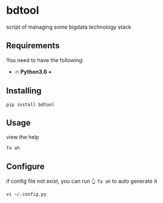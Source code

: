 # bdtool
script of managing some bigdata technology stack


## Requirements
You need to have the following:
- 🔥 **Python3.6 +**

## Installing
```shell
pip install bdtool
```

## Usage
view the help
```shell
fa ah
```

## Configure
if config file not exist, you can run 👆 `fa ah` to auto generate it
```shell
vi ~/.config.py
```

